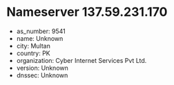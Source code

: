 # Nameserver 137.59.231.170

* as_number: 9541
* name: Unknown
* city: Multan
* country: PK
* organization: Cyber Internet Services Pvt Ltd.
* version: Unknown
* dnssec: Unknown
